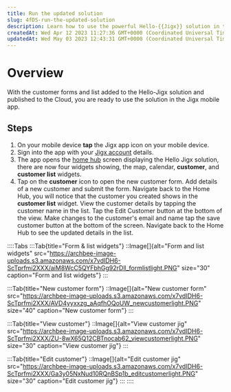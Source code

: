 ```yaml
---
title: Run the updated solution
slug: 4fDS-run-the-updated-solution
description: Learn how to use the powerful Hello-{{Jigx}} solution in the {{Jigx}} mobile app with this comprehensive guide. Discover the step-by-step instructions for signing in, accessing the Hello {{Jigx}} solution, and making the most of the customer forms and lis
createdAt: Wed Apr 12 2023 11:27:36 GMT+0000 (Coordinated Universal Time)
updatedAt: Wed May 03 2023 12:43:31 GMT+0000 (Coordinated Universal Time)
---
```


# Overview

With the customer forms and list added to the Hello-Jigx solution and published to the Cloud, you are ready to use the solution in the Jigx mobile app.

## Steps

1. On your mobile device **tap** the Jigx app icon on your mobile device.
2. Sign into the app with your [Jigx account](<./../../Creating an account.md>) details.
3. The app opens the [home hub](<./../../../Building Apps with Jigx/UI/Home Hub.md>) screen displaying the Hello Jigx solution, there are now four widgets showing, the map, calendar, **customer**, and **customer list** widgets.
4. Tap on the **customer** icon to open the new customer form. Add details of a new customer and submit the form. Navigate back to the Home Hub, you will notice that the customer you created shows in the **customer list** widget. View the customer details by tapping the customer name in the list. Tap the Edit Customer button at the bottom of the view. Make changes to the customer's email and name tap the save customer button at the bottom of the screen. Navigate back to the Home Hub to see the updated details in the list.

::::Tabs
:::Tab{title="Form & list widgets"}
::Image[]{alt="Form and list widgets" src="https://archbee-image-uploads.s3.amazonaws.com/x7vdIDH6-ScTprfmi2XXX/aiM8WcC5QYFbhGg92rDll_formlistlight.PNG" size="30" caption="Form and list widgets"}
:::

:::Tab{title="New customer form"}
::Image[]{alt="New customer form" src="https://archbee-image-uploads.s3.amazonaws.com/x7vdIDH6-ScTprfmi2XXX/AVD4yyxxzg_aAqfhOQoUW_newcustomerlight.PNG" size="40" caption="New customer form"}
:::

:::Tab{title="View customer"}
::Image[]{alt="View customer jig" src="https://archbee-image-uploads.s3.amazonaws.com/x7vdIDH6-ScTprfmi2XXX/ZU-8wX65Q12CBTnocab62_viewcustomerlight.PNG" size="30" caption="View customer jig"}
:::

:::Tab{title="Edit customer"}
::Image[]{alt="Edit customer jig" src="https://archbee-image-uploads.s3.amazonaws.com/x7vdIDH6-ScTprfmi2XXX/Ga3y05NxNud10RQnBSp1b_editcustomerlight.PNG" size="30" caption="Edit customer jig"}
:::
::::


